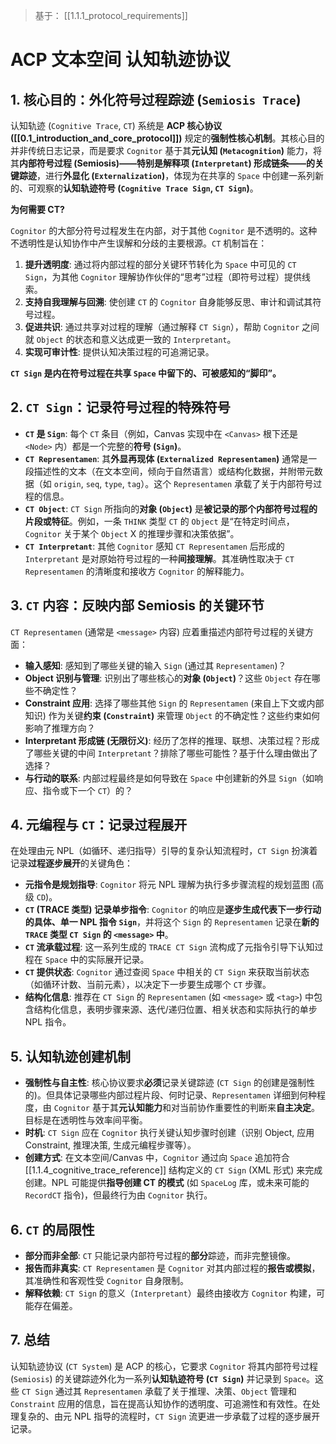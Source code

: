 
> 基于： [[1.1.1_protocol_requirements]]

# ACP 文本空间 认知轨迹协议

## 1. 核心目的：外化符号过程踪迹 (`Semiosis Trace`)

认知轨迹 (`Cognitive Trace`, `CT`) 系统是 **ACP 核心协议 ([[0.1_introduction_and_core_protocol]])** 规定的**强制性核心机制**。其核心目的并非传统日志记录，而是要求 `Cognitor` 基于其**元认知 (`Metacognition`)** 能力，将其**内部符号过程 (Semiosis)——特别是解释项 (`Interpretant`) 形成链条——的关键踪迹**，进行**外显化 (`Externalization`)**，体现为在共享的 `Space` 中创建一系列新的、可观察的**认知轨迹符号 (`Cognitive Trace Sign`, `CT Sign`)**。

**为何需要 CT?**

`Cognitor` 的大部分符号过程发生在内部，对于其他 `Cognitor` 是不透明的。这种不透明性是认知协作中产生误解和分歧的主要根源。`CT` 机制旨在：

1.  **提升透明度**: 通过将内部过程的部分关键环节转化为 `Space` 中可见的 `CT Sign`，为其他 `Cognitor` 理解协作伙伴的“思考”过程（即符号过程）提供线索。
2.  **支持自我理解与回溯**: 使创建 `CT` 的 `Cognitor` 自身能够反思、审计和调试其符号过程。
3.  **促进共识**: 通过共享对过程的理解（通过解释 `CT Sign`），帮助 `Cognitor` 之间就 `Object` 的状态和意义达成更一致的 `Interpretant`。
4.  **实现可审计性**: 提供认知决策过程的可追溯记录。

**`CT Sign` 是内在符号过程在共享 `Space` 中留下的、可被感知的“脚印”。**

## 2. `CT Sign`：记录符号过程的特殊符号

* **`CT` 是 `Sign`**: 每个 `CT` 条目（例如，Canvas 实现中在 `<Canvas>` 根下还是 `<Node>` 内）都是一个完整的**符号 (`Sign`)**。
* **`CT Representamen`**: 其**外显再现体 (`Externalized Representamen`)** 通常是一段描述性的文本（在文本空间，倾向于自然语言）或结构化数据，并附带元数据（如 `origin`, `seq`, `type`, `tag`）。这个 `Representamen` 承载了关于内部符号过程的信息。
* **`CT Object`**: `CT Sign` 所指向的**对象 (`Object`)** 是**被记录的那个内部符号过程的片段或特征**。例如，一条 `THINK` 类型 `CT` 的 `Object` 是“在特定时间点，`Cognitor` 关于某个 `Object` X 的推理步骤和决策依据”。
* **`CT Interpretant`**: 其他 `Cognitor` 感知 `CT Representamen` 后形成的 `Interpretant` 是对原始符号过程的一种**间接理解**。其准确性取决于 `CT Representamen` 的清晰度和接收方 `Cognitor` 的解释能力。

## 3. `CT` 内容：反映内部 Semiosis 的关键环节

`CT Representamen` (通常是 `<message>` 内容) 应着重描述内部符号过程的关键方面：

* **输入感知**: 感知到了哪些关键的输入 `Sign` (通过其 `Representamen`)？
* **Object 识别与管理**: 识别出了哪些核心的**对象 (`Object`)**？这些 `Object` 存在哪些不确定性？
* **Constraint 应用**: 选择了哪些其他 `Sign` 的 `Representamen` (来自上下文或内部知识) 作为关键**约束 (`Constraint`)** 来管理 `Object` 的不确定性？这些约束如何影响了推理方向？
* **Interpretant 形成链 (无限衍义)**: 经历了怎样的推理、联想、决策过程？形成了哪些关键的中间 `Interpretant`？排除了哪些可能性？基于什么理由做出了选择？
* **与行动的联系**: 内部过程最终是如何导致在 `Space` 中创建新的外显 `Sign`（如响应、指令或下一个 `CT`）的？

## 4. 元编程与 `CT`：记录过程展开

在处理由元 NPL（如循环、递归指导）引导的复杂认知流程时，`CT Sign` 扮演着记录**过程逐步展开**的关键角色：

* **元指令是规划指导**: `Cognitor` 将元 NPL 理解为执行多步骤流程的规划蓝图 (高级 `CD`)。
* **`CT` (TRACE 类型) 记录单步指令**: `Cognitor` 的响应是**逐步生成代表下一步行动的具体、单一 NPL 指令 `Sign`**，并将这个 `Sign` 的 `Representamen` 记录在**新的 `TRACE` 类型 `CT Sign` 的 `<message>` 中**。
* **`CT` 流承载过程**: 这一系列生成的 `TRACE CT Sign` 流构成了元指令引导下认知过程在 `Space` 中的实际展开记录。
* **`CT` 提供状态**: `Cognitor` 通过查阅 `Space` 中相关的 `CT Sign` 来获取当前状态（如循环计数、当前元素），以决定下一步要生成哪个 `CT` 步骤。
* **结构化信息**: 推荐在 `CT Sign` 的 `Representamen` (如 `<message>` 或 `<tag>`) 中包含结构化信息，表明步骤来源、迭代/递归位置、相关状态和实际执行的单步 NPL 指令。

## 5. 认知轨迹创建机制

* **强制性与自主性**: 核心协议要求**必须**记录关键踪迹 (`CT Sign` 的创建是强制性的)。但具体记录哪些内部过程片段、何时记录、`Representamen` 详细到何种程度，由 `Cognitor` 基于其**元认知能力**和对当前协作重要性的判断来**自主决定**。目标是在透明性与效率间平衡。
* **时机**: `CT Sign` 应在 `Cognitor` 执行关键认知步骤时创建（识别 Object, 应用 Constraint, 推理决策, 生成元编程步骤等）。
* **创建方式**: 在文本空间/Canvas 中，`Cognitor` 通过向 `Space` 追加符合 [[1.1.4_cognitive_trace_reference]] 结构定义的 `CT Sign` (XML 形式) 来完成创建。NPL 可能提供**指导创建 CT 的模式** (如 `SpaceLog` 库，或未来可能的 `RecordCT` 指令)，但最终行为由 `Cognitor` 执行。

## 6. `CT` 的局限性

* **部分而非全部**: `CT` 只能记录内部符号过程的**部分**踪迹，而非完整镜像。
* **报告而非真实**: `CT Representamen` 是 `Cognitor` 对其内部过程的**报告或模拟**，其准确性和客观性受 `Cognitor` 自身限制。
* **解释依赖**: `CT Sign` 的意义（`Interpretant`）最终由接收方 `Cognitor` 构建，可能存在偏差。

## 7. 总结

认知轨迹协议 (`CT System`) 是 ACP 的核心，它要求 `Cognitor` 将其内部符号过程 (`Semiosis`) 的关键踪迹外化为一系列**认知轨迹符号 (`CT Sign`)** 并记录到 `Space`。这些 `CT Sign` 通过其 `Representamen` 承载了关于推理、决策、`Object` 管理和 `Constraint` 应用的信息，旨在提高认知协作的透明度、可追溯性和有效性。在处理复杂的、由元 NPL 指导的流程时，`CT Sign` 流更进一步承载了过程的逐步展开记录。